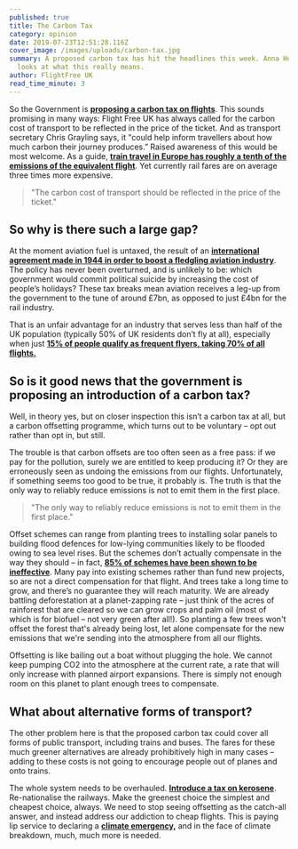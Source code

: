 ```yaml
---
published: true
title: The Carbon Tax
category: opinion
date: 2019-07-23T12:51:28.116Z
cover_image: /images/uploads/carbon-tax.jpg
summary: A proposed carbon tax has hit the headlines this week. Anna Hughes
  looks at what this really means.
author: FlightFree UK
read_time_minute: 3
---
```

So the Government is **[proposing a carbon tax on flights](https://www.thetimes.co.uk/article/air-travellers-to-be-hit-by-carbon-charge-on-all-tickets-hz2dnmzfp)**. This sounds promising in many ways: Flight Free UK has always called for the carbon cost of transport to be reflected in the price of the ticket. And as transport secretary Chris Grayling says, it "could help inform travellers about how much carbon their journey produces.” Raised awareness of this would be most welcome. As a guide, **[train travel in Europe has roughly a tenth of the emissions of the equivalent flight](https://www.seat61.com/CO2flights.htm)**. Yet currently rail fares are on average three times more expensive.

> "The carbon cost of transport should be reflected in the price of the ticket."

## So why is there such a large gap?

At the moment aviation fuel is untaxed, the result of an **[international agreement made in 1944 in order to boost a fledgling aviation industry](https://uk.reuters.com/article/us-france-aviation/france-wants-eu-to-seek-end-to-jet-fuel-tax-exemption-to-curb-emissions-idUKKCN1T41HI)**. The policy has never been overturned, and is unlikely to be: which government would commit political suicide by  increasing the cost of people’s holidays? These tax breaks mean aviation receives a leg-up from the government to the tune of around £7bn, as opposed to just £4bn for the rail industry. 

That is an unfair advantage for an industry that serves less than half of the UK population (typically 50% of UK residents don’t fly at all), especially when just **[15% of people qualify as frequent flyers, taking 70% of all flights.](http://afreeride.org/about/)**

## So is it good news that the government is proposing an introduction of a carbon tax?

Well, in theory yes, but on closer inspection this isn’t a carbon tax at all, but a carbon offsetting programme, which turns out to be voluntary – opt out rather than opt in, but still. 

The trouble is that carbon offsets are too often seen as a free pass: if we pay for the pollution, surely we are entitled to keep producing it? Or they are erroneously seen as undoing the emissions from our flights. Unfortunately, if something seems too good to be true, it probably is. The truth is that the only way to reliably reduce emissions is not to emit them in the first place. 

> "The only way to reliably reduce emissions is not to emit them in the first place."

Offset schemes can range from planting trees to installing solar panels to building flood defences for low-lying communities likely to be flooded owing to sea level rises. But the schemes don’t actually compensate in the way they should – in fact, **[85% of schemes have been shown to be ineffective](https://www.transportenvironment.org/news/85-offsets-failed-reduce-emissions-says-eu-study)**. Many pay into existing schemes rather than fund new projects, so are not a direct compensation for that flight. And trees take a long time to grow, and there’s no guarantee they will reach maturity. We are already battling deforestation at a planet-zapping rate – just think of the acres of rainforest that are cleared so we can grow crops and palm oil (most of which is for biofuel – not very green after all!). So planting a few trees won't offset the forest that's already being lost, let alone compensate for the new emissions that we're sending into the atmosphere from all our flights. 

Offsetting is like bailing out a boat without plugging the hole. We cannot keep pumping CO2 into the atmosphere at the current rate, a rate that will only increase with planned airport expansions. There is simply not enough room on this planet to plant enough trees to compensate.

## What about alternative forms of transport?

The other problem here is that the proposed carbon tax could cover all forms of public transport, including trains and buses. The fares for these much greener alternatives are already prohibitively high in many cases – adding to these costs is not going to encourage people out of planes and onto trains. 

The whole system needs to be overhauled. **[Introduce a tax on kerosene](https://eci.ec.europa.eu/008/public/#/initiative)**. Re-nationalise the railways. Make the greenest choice the simplest and cheapest choice, always. We need to stop seeing offsetting as the catch-all answer, and instead address our addiction to cheap flights. This is paying lip service to declaring a **[climate emergency,](https://www.bbc.co.uk/news/uk-politics-48126677)** and in the face of climate breakdown, much, much more is needed.